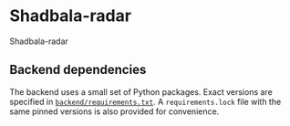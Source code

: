 # Shadbala-radar
Shadbala-radar

## Backend dependencies

The backend uses a small set of Python packages. Exact versions are
specified in [`backend/requirements.txt`](backend/requirements.txt). A
`requirements.lock` file with the same pinned versions is also provided
for convenience.
